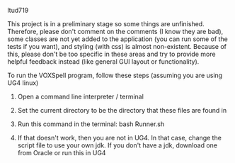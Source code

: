ltud719

This project is in a preliminary stage so some things are unfinished. Therefore, please don't comment on the comments (I know they are bad), some classes are not yet added to the application (you can run some of the tests if you want), and styling (with css) is almost non-existent. Because of this, please don't be too specific in these areas and try to provide more helpful feedback instead (like general GUI layout or functionality).

To run the VOXSpell program, follow these steps (assuming you are using UG4 linux)

1. Open a command line interpreter / terminal

2. Set the current directory to be the directory that these files are found in 

3. Run this command in the terminal:
bash Runner.sh

4. If that doesn't work, then you are not in UG4. In that case, change the script file to use your own jdk. If you don't have a jdk, download one from Oracle or run this in UG4
